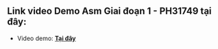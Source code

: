 ## Link video Demo Asm Giai đoạn 1 - PH31749 tại đây:
- Video demo: [**Tại đây**](https://www.loom.com/share/b7f442440d85411a80ecdfee4c3af034?sid=1324f129-37f2-4cd4-9230-062d8b79660d)
